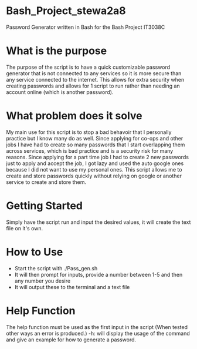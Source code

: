 # Bash_Project_stewa2a8
Password Generator written in Bash for the Bash Project IT3038C

# What is the purpose
The purpose of the script is to have a quick customizable password generator that is not connected to any services so it is more secure than any service connected to the internet. This allows for extra security when creating passwords and allows for 1 script to run rather than needing an account online (which is another password). 

# What problem does it solve

My main use for this script is to stop a bad behavoir that I personally practice but I know many do as well. Since applying for co-ops and other jobs I have had to create so many passwords that I start overlapping them across services, which is bad practice and is a security risk for many reasons. Since applying for a part time job I had to create 2 new passwords just to apply and accept the job, I got lazy and used the auto google ones because I did not want to use my personal ones. This script allows me to create and store passwords quickly without relying on google or another service to create and store them.


# Getting Started

Simply have the script run and input the desired values, it will create the text file on it's own. 

# How to Use

- Start the script with ./Pass_gen.sh
- It will then prompt for inputs, provide a number between 1-5 and then any number you desire
- It will output these to the terminal and a text file

# Help Function

The help function must be used as the first input in the script (When tested other ways an error is produced.)
-h: will display the usage of the command and give an example for how to generate a password.

